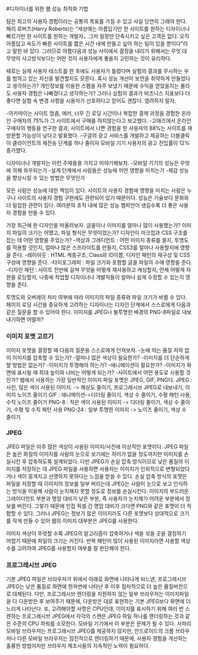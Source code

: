 #디자이너를 위한 웹 성능 최적화 기법

<p>팀은 최고의 사용자 경험이라는 공통의 목표를 가질 수 있고 사실 당연히 그래야 한다. 해리 로버츠(Harry Roberts)는 “세상에는 아름답기만 한 사이트를 원하는 디자이너나 빠르기만 한 사이트를 원하는 개발자，그저 일정만 단축시키고 싶은 고객은 없다. 오직 아름답고 속도가 빠른 사이트를 짧은 시간 내에 만들고 싶어 하는 팀이 있을 뿐이다"라고 말한 바 있다. 그러므로 아름다음과 성능 사이에서 결정을 내리기 위해서는 무엇 대 무엇의 사고방식보다는 어떤 것이 사용자에게 좋을지 고민하는 것이 유리하다.

때로는 실제 사용자 테스트를 한 후에도 사용자가 틀렸다며 실험의 결과를 무시하는 우를 범하고 있는 자신을 발견할지도 모른다. 혹시 성능 개선이 보안을 취약하게 만들었다고 생각하는가? 개인정보를 이용한 스팸을 자주 보냈기 때문에 수익을 얻었을지는 몰라도 사용자 경험은 나빠졌다고 생각하는가? 그러나 실험의 결과가 비즈니스 지표보다 더 좋다면 실험 속 변경 사항을 시용자가 선호하다고 믿어도 괜찮다. 염려하지 말자.</p>

<p>-아카마이는 사이트 멈춤, 에러, 너무 긴 로딩 시간이나 복잡한 결제 과정을 경험한 온라인 구매자의 75%가 그 사이트에서 구매를 하지않는다고 보고했다.
    -고매즈에서 온라인 구매자의 행동을 연구한 결과, 사이트에서 나쁜 경험을 한 사용자의 88%는 사이트를 재방문할 가능성이 낮다고 발표했다.
    -구글의 광고 서비스를 개발하고 제공하는 더블클릭이 클라이언트의 재전송 단계를 하나 줄이자 모바일 기기 사용자의 광고 진입률이 12% 증가했다.</p>

<p>
    디자이너나 개발자는 이런 주제들을 가지고 이야기해보자.
    -모바일 기기의 성능은 무엇에 의해 좌우되는가
    -설계 단계에서 사람들은 성능에 어떤 영향을 미치는가
    -체감 성능을 향상시킬 수 있는 방법은 무엇인가
</p>

<p>
    모든 사람은 성능에 대한 책임이 있다. 사이트의 사용자 경험에 영향을 미치는 사람은 누구나 사이트의 사용자 경험 구현에도 관련되어 있기 때문이다. 성능은 기술보다 문화와 더 밀접한 관련이 있다. 여러분의 조직 내에 많은 성능 챔피언이 생길수록 더 좋은 사용자 경험을 만들 수 있다.
</p>

<p>
    가장 최근에 한 디자인을 떠올려보자. 글꼴이나 이미지를 얼마나 많이 사용했는가? 이미지 파일의 크기는 어땠고, 파일 형식은 무엇이었는가? 디자인이 마크업과 CSS 구조를 잡는 데 어떤 영향을 주었는가?
    -색상과 그레디언트 : 어떤 이미지 종류를 쓸지, 투명도를 적용할 것인지, 얼마나 많은 스프라이트를 만들지, CSS3를 얼마나 사용할지에 영향을 준다.
    -레이아웃 : HTML 계층구조, Class와 ID이름, 디자인 패턴의 재구성 및 CSS 구성에 영향을 준다.
    -타이포그래피 : 파일 크기와 포함할 글꼴 파일의 수에 영향을 준다.
    -디자인 패턴 : 사이트 전반에 걸쳐 무엇을 어떻게 재사용하고 캐싱할지, 언제 어떻게 자원을 로딩할지, 나중에 작업할 디자이너나 개발자들이 얼마나 쉽게 수정할 수 있는지 영향을 준다.
</p>

<p>
    투명도와 오버레이 처리 여부에 따라 이미지의 파일 종류와 파일 크기가 바뀔 수 있다. 페이지 로딩 시간을 중요하게 고려하는 디자이너는 디자인 단계에서 스스로에게 다음과 같은 질문을 할 수 있어야 한다. 이미지를 JPEG나 불투명한 배경의 PNG-8파일로 내보내기하면 어떨까?</p>


### 이미지 포맷 고르기
<p>
    이미지 포맷을 결정할 때 다음의 질문을 스스로에게 던져보자.
    -눈에 띄는 품질 저하 없이 이미지를 압축할 수 있는가?
    -얼마나 많은 색상이 필요한가?
    -이미지를 더 단순하게 할 방법은 없는가?
    -이미지가 투명해야 하는가?
    -애니메이션이 필요한가?
    -이미지가 화면에 표시될 때 최대 높이와 너비는 어떻게 되는가?
    -사이트에서 어떤 용도로 사용할 것인가?
    웹에서 사용하는 가장 일반적인 이미지 파일 포맷은 JPEG, GIF, PNG다.
    JPEG : 사진, 많은 색이 사용된 이미지. -> 해상도 줄이기, 프로그레시브 JPEG로 내보내기, 이미지 노이즈 줄이기
    GIF : 애니메이션->디더링 줄이기, 색상 수 줄이기, 수평 패턴 사용, 수직 노이즈 줄이기
    PNG-8 : 적은 색이 사용된 이미지 -> 디더링 줄이기, 색상 수 줄이기, 수평 및 수직 패턴 사용
    PNG-24 : 일부 투명한 이미지 -> 노이즈 줄이기, 색상 수 줄이기
</p>


### JPEG
<p>
JPEG 파일은 아주 많은 색상이 사용된 이미지/사진에 이상적인 포맷이다. JPEG 파일은 높은 화질의 이미지를 사람의 눈으로 보기에는 차이가 없을 정도까지만 이미지를 손실시킨 후 압축하도록 설계되었다. 다만 JPEG가 손실 압축 방식이므로 낮은 품질의 이미지를 저장하는 데 JPEG 파일을 사용하면 사용자는 이미지가 인위적으로 변형되었다거나 색이 뭉개지고 선명하지 못하다는 느낌을 받을 수 있다. 손실 압축 방식의 포맷은 파일을 저장할 때 이미지의 정보를 일부 버리는데 JPEG는 사람이 눈으로 보고 인식하는 방식을 이용해 사람이 눈치채지 못할 정도로 정보를 손실시킨다. 이미지의 부드러운 그레이디언트 부분과 명암 대비가 낮은 부분, 즉 사용자가 눈치채기 어려운 부분에서 정보를 버린다. 그렇기 때문에 인접 픽셀 간 명암 대비가 크다면 PNG와 같은 포맷이 더 적합할 수 있다. 그러나 JPEG는 정보가 많은 이미지라도 다른 포맷보다 상대적으로 크기를 작게 만들 수 있어 웹의 이미지 대부분은 JPEG를 사용한다.
</p>
    
<p>
이미지 색상이 뚜렷할 수록 JPEG의 알고리즘이 압축하거나 색을 섞을 곳을 결정하기 어렵기 때문에 파일의 크기는 커진다. 반복 패턴이 많이 사용된 이미지라면 사용할 색상 수를 고려하여 JPEG를 사용할지 여부를 잘 판단해야 한다.
</p>

### 프로그레시브 JPEG
<p>
기본 JPEG 파일은 브라우저가 위에서 아래로 화면에 나타나게 되느넫, 프로그레시브 JPEG는 낮은 품질로 화면에 한꺼번에 나타난 후 이후 점차적으로 더 높은 품질버전으로 대체된다.
    다만, 프로그레시브 렌더링을 지원하지 않는 일부 브라우저는 이미지파일을 다 다운받은 후 보여주기 때문에, 다운받은 대로 표현하는 기본 JPEG보다 화면에 더 느리게 나타난다.
    또, 고려해야할 사항은 CPU인데, 이미지를 표시하기 위해 여러 번 스캔하는 프로그레시브 JPEG에서 각각의 스캔은 JPEG 파일 하나를 랜더링하는 것과 같은 수준의 CPU 파워를 소모한다. 모바일 기기에서 이 부분은 문제가 될 수 있다.
    사파리 모바일 브라우저는 프로그레시브 JPEG를 제공하지 않지만, 안드로이드의 크롬 브라우저나 다른 모바일 브라우저는 점진적으로 렌더링하기 때문에, 사용자 경험을 개선하는 훌륭한 방법이지만 브라우저 제조사들의 지속적인 노력이 필요하다.
</p>
    